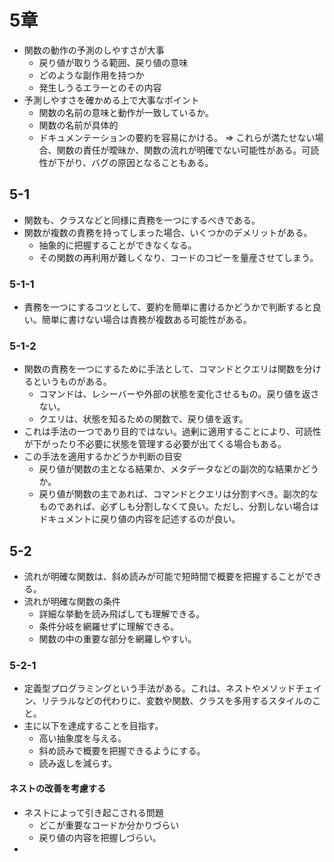 # 5章
- 関数の動作の予測のしやすさが大事
  - 戻り値が取りうる範囲、戻り値の意味
  - どのような副作用を持つか
  - 発生しうるエラーとのその内容
- 予測しやすさを確かめる上で大事なポイント
  - 関数の名前の意味と動作が一致しているか。
  - 関数の名前が具体的
  - ドキュメンテーションの要約を容易にかける。
=> これらが満たせない場合、関数の責任が曖昧か、関数の流れが明確でない可能性がある。可読性が下がり、バグの原因となることもある。
## 5-1
- 関数も、クラスなどと同様に責務を一つにするべきである。
- 関数が複数の責務を持ってしまった場合、いくつかのデメリットがある。
  - 抽象的に把握することができなくなる。
  - その関数の再利用が難しくなり、コードのコピーを量産させてしまう。
### 5-1-1
- 責務を一つにするコツとして、要約を簡単に書けるかどうかで判断すると良い。簡単に書けない場合は責務が複数ある可能性がある。
### 5-1-2
- 関数の責務を一つにするために手法として、コマンドとクエリは関数を分けるというものがある。
  - コマンドは、レシーバーや外部の状態を変化させるもの。戻り値を返さない。
  - クエリは、状態を知るための関数で、戻り値を返す。
- これは手法の一つであり目的ではない。過剰に適用することにより、可読性が下がったり不必要に状態を管理する必要が出てくる場合もある。
- この手法を適用するかどうか判断の目安
  - 戻り値が関数の主となる結果か、メタデータなどの副次的な結果かどうか。
  - 戻り値が関数の主であれば、コマンドとクエリは分割すべき。副次的なものであれば、必ずしも分割しなくて良い。ただし、分割しない場合はドキュメントに戻り値の内容を記述するのが良い。
## 5-2
- 流れが明確な関数は、斜め読みが可能で短時間で概要を把握することができる。
- 流れが明確な関数の条件
  - 詳細な挙動を読み飛ばしても理解できる。
  - 条件分岐を網羅せずに理解できる。
  - 関数の中の重要な部分を網羅しやすい。
### 5-2-1
- 定義型プログラミングという手法がある。これは、ネストやメソッドチェイン、リテラルなどの代わりに、変数や関数、クラスを多用するスタイルのこと。
- 主に以下を達成することを目指す。
  - 高い抽象度を与える。
  - 斜め読みで概要を把握できるようにする。
  - 読み返しを減らす。
#### ネストの改善を考慮する
- ネストによって引き起こされる問題
  - どこが重要なコードか分かりづらい
  - 戻り値の内容を把握しづらい。
- 
